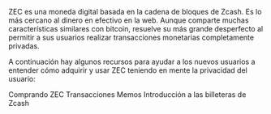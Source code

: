 ZEC es una moneda digital basada en la cadena de bloques de Zcash. Es lo más cercano al dinero en efectivo en la web. Aunque comparte muchas características similares con bitcoin, resuelve su más grande desperfecto al permitir a sus usuarios realizar transacciones monetarias completamente privadas.

A continuación hay algunos recursos para ayudar a los nuevos usuarios a entender cómo adquirir y usar ZEC teniendo en mente la privacidad del usuario:

Comprando ZEC
Transacciones
Memos
Introducción a las billeteras de Zcash
